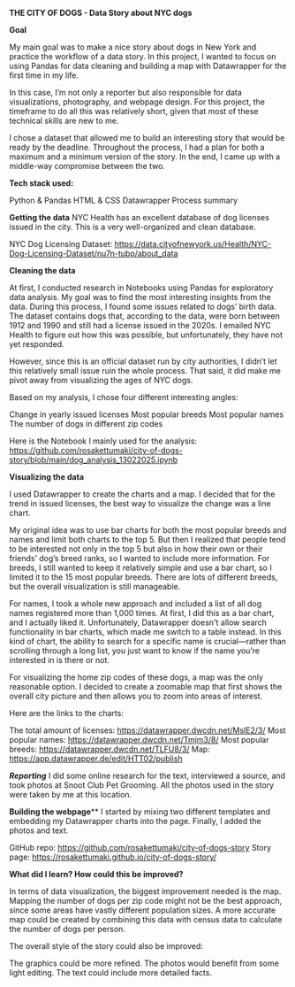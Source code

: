 **THE CITY OF DOGS - Data Story about NYC dogs**

**Goal**

My main goal was to make a nice story about dogs in New York and practice the workflow of a data story. In this project, I wanted to focus on using Pandas for data cleaning and building a map with Datawrapper for the first time in my life.

In this case, I’m not only a reporter but also responsible for data visualizations, photography, and webpage design. For this project, the timeframe to do all this was relatively short, given that most of these technical skills are new to me.

I chose a dataset that allowed me to build an interesting story that would be ready by the deadline. Throughout the process, I had a plan for both a maximum and a minimum version of the story. In the end, I came up with a middle-way compromise between the two.

**Tech stack used:**

Python & Pandas
HTML & CSS
Datawrapper
Process summary

**Getting the data**
NYC Health has an excellent database of dog licenses issued in the city. This is a very well-organized and clean database.

NYC Dog Licensing Dataset:
https://data.cityofnewyork.us/Health/NYC-Dog-Licensing-Dataset/nu7n-tubp/about_data

**Cleaning the data**

At first, I conducted research in Notebooks using Pandas for exploratory data analysis. My goal was to find the most interesting insights from the data. During this process, I found some issues related to dogs’ birth data. The dataset contains dogs that, according to the data, were born between 1912 and 1990 and still had a license issued in the 2020s. I emailed NYC Health to figure out how this was possible, but unfortunately, they have not yet responded.

However, since this is an official dataset run by city authorities, I didn’t let this relatively small issue ruin the whole process. That said, it did make me pivot away from visualizing the ages of NYC dogs.

Based on my analysis, I chose four different interesting angles:

Change in yearly issued licenses
Most popular breeds
Most popular names
The number of dogs in different zip codes

Here is the Notebook I mainly used for the analysis:
https://github.com/rosakettumaki/city-of-dogs-story/blob/main/dog_analysis_13022025.ipynb

**Visualizing the data**

I used Datawrapper to create the charts and a map. I decided that for the trend in issued licenses, the best way to visualize the change was a line chart.

My original idea was to use bar charts for both the most popular breeds and names and limit both charts to the top 5. But then I realized that people tend to be interested not only in the top 5 but also in how their own or their friends’ dog’s breed ranks, so I wanted to include more information. For breeds, I still wanted to keep it relatively simple and use a bar chart, so I limited it to the 15 most popular breeds. There are lots of different breeds, but the overall visualization is still manageable.

For names, I took a whole new approach and included a list of all dog names registered more than 1,000 times. At first, I did this as a bar chart, and I actually liked it. Unfortunately, Datawrapper doesn't allow search functionality in bar charts, which made me switch to a table instead. In this kind of chart, the ability to search for a specific name is crucial—rather than scrolling through a long list, you just want to know if the name you’re interested in is there or not.

For visualizing the home zip codes of these dogs, a map was the only reasonable option. I decided to create a zoomable map that first shows the overall city picture and then allows you to zoom into areas of interest.

Here are the links to the charts:

The total amount of licenses: https://datawrapper.dwcdn.net/MslE2/3/
Most popular names: https://datawrapper.dwcdn.net/Tmjm3/8/
Most popular breeds: https://datawrapper.dwcdn.net/TLFU8/3/
Map: https://app.datawrapper.de/edit/HTT02/publish

***Reporting***
I did some online research for the text, interviewed a source, and took photos at Snoot Club Pet Grooming. All the photos used in the story were taken by me at this location.

**Building the webpage****
I started by mixing two different templates and embedding my Datawrapper charts into the page. Finally, I added the photos and text.

GitHub repo: https://github.com/rosakettumaki/city-of-dogs-story
Story page: https://rosakettumaki.github.io/city-of-dogs-story/

**What did I learn? How could this be improved?**

In terms of data visualization, the biggest improvement needed is the map. Mapping the number of dogs per zip code might not be the best approach, since some areas have vastly different population sizes. A more accurate map could be created by combining this data with census data to calculate the number of dogs per person.

The overall style of the story could also be improved:

The graphics could be more refined.
The photos would benefit from some light editing.
The text could include more detailed facts.
